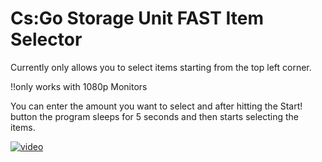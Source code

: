 # Cs:Go Storage Unit FAST Item Selector

Currently only allows you to select items starting from the top left corner.

!!only works with 1080p Monitors

You can enter the amount you want to select and after hitting the Start! button the program sleeps for 5 seconds and then starts selecting the items.

[![video](https://i9.ytimg.com/vi/pGAncA1I5qY/mq2.jpg?sqp=CKzXw4MG&rs=AOn4CLCQv1L764FosicywGuGHsAQAYB0vA)](https://www.youtube.com/embed/pGAncA1I5qY)
